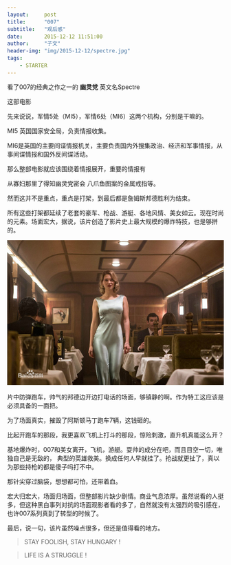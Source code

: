 ```yaml
---
layout:     post
title:      "007"
subtitle:   "观后感"
date:       2015-12-12 11:51:00
author:     "子文"
header-img: "img/2015-12-12/spectre.jpg"
tags:
    - STARTER
---
```


看了007的经典之作之一的 **幽灵党** 英文名Spectre

这部电影

先来说说，军情5处（MI5），军情6处（MI6）这两个机构，分别是干嘛的。

MI5 英国国家安全局，负责情报收集。

MI6是英国的主要间谍情报机关，主要负责国内外搜集政治、经济和军事情报，从事间谍情报和国外反间谍活动。

那么整部电影就应该围绕着情报展开，重要的情报有

从寡妇那里了得知幽灵党密会  八爪鱼图案的金属戒指等。

然而这并不是重点，重点是打架，到最后都是詹姆斯邦德胜利为结束。

所有这些打架都延续了老套的豪车、枪战、游艇、各地风情、美女如云。现在时尚的元素。场面宏大，据说，该片创造了影片史上最大规模的爆炸特技，也是够拼的。

![美女](/img/2015-12-12/beautifulgirl.jpg)

片中防弹跑车，帅气的邦德边开边打电话的场面，够镇静的啊。作为特工这应该是必须具备的一面把。

为了场面真实，摧毁了阿斯顿马丁跑车7辆，这钱砸的。

比起开跑车的那段，我更喜欢飞机上打斗的那段，惊险刺激，直升机真能这么开？

基地爆炸时，007和美女离开，飞机，游艇。耍帅的成分在吧，而且目空一切，唯独自己是无敌的，
典型的英雄救美。换成任何人早就挂了。抢战就更扯了，真以为那些持枪的都是傻子吗打不中。

那针尖穿过脑袋，想想都可怕，还带着血。

宏大归宏大，场面归场面，但整部影片缺少剧情。商业气息浓厚。虽然说看的人挺多，但这种黑白事列对抗的场面观影者看的多了，自然就没有太强烈的吸引感在，也许007系列真到了转型的时候了。

最后，说一句，该片虽然噪点很多，但还是值得看的地方。



>  STAY FOOLISH, STAY HUNGARY !


>  LIFE IS A STRUGGLE !











